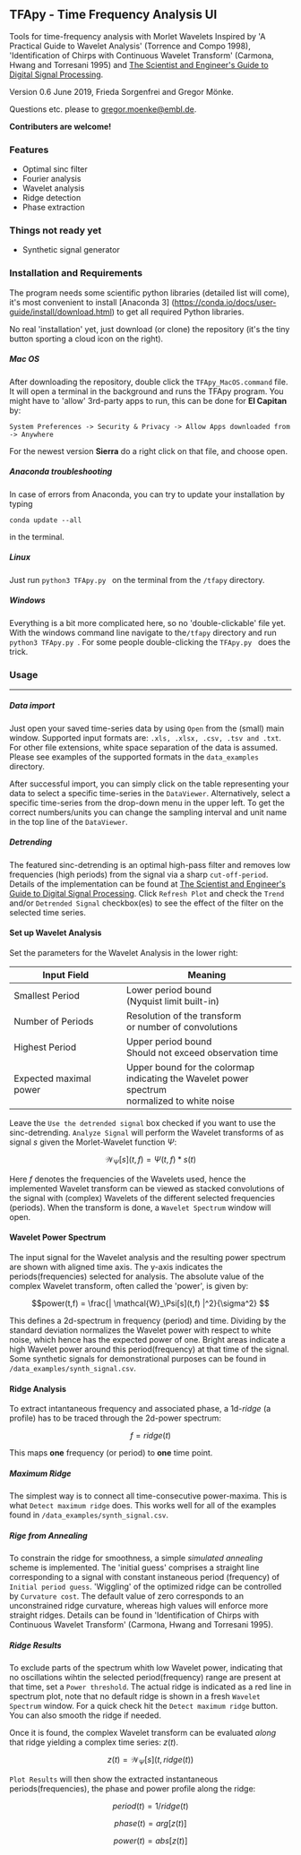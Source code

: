 ## TFApy - Time Frequency Analysis UI  ##


Tools for time-frequency analysis with Morlet Wavelets
Inspired by 'A Practical Guide to Wavelet Analysis' (Torrence
and Compo 1998), 'Identification of Chirps with Continuous Wavelet Transform'
(Carmona, Hwang and Torresani 1995)
and [The Scientist and Engineer's Guide to Digital Signal Processing](http://www.dspguide.com/).

Version 0.6 June 2019, Frieda Sorgenfrei and Gregor Mönke. 

Questions etc. please to gregor.moenke@embl.de.

**Contributers are welcome!**

### Features ###

* Optimal sinc filter
* Fourier analysis
* Wavelet analysis 
* Ridge detection
* Phase extraction 

### Things not ready yet ###

* Synthetic signal generator

### Installation and Requirements ###

The program needs some scientific python libraries (detailed list will come), it's most
convenient to install [Anaconda 3] (https://conda.io/docs/user-guide/install/download.html) to
get all required Python libraries.

No real 'installation' yet, just download (or clone) the
repository (it's the tiny button sporting a cloud icon on the right).


##### Mac OS #####

After downloading the repository, double click the 
``` TFApy_MacOS.command ``` file. It will open a 
terminal in the background and runs the TFApy program.
You might have to 'allow' 3rd-party apps to run, this
can be done for **El Capitan** by:

``` System Preferences -> Security & Privacy -> Allow Apps downloaded from -> Anywhere ```

For the newest version **Sierra** do a right click on that file,
and choose open.

##### Anaconda troubleshooting #####

In case of errors from Anaconda, you can try to update
your installation by typing

```conda update --all ```

in the terminal.

##### Linux #####

Just run ```python3 TFApy.py ``` on the terminal 
from the ``` /tfapy ``` directory.

##### Windows #####

Everything is a bit more complicated here, so no 'double-clickable' file yet. 
With the windows command line navigate to the``` /tfapy ``` directory
and run ```python3 TFApy.py ```. For some people double-clicking the ```TFApy.py ```
does the trick.

### Usage ###
-------------

##### Data import #####

Just open your saved time-series data by using ``` Open ``` 
from the (small) main window. Supported input formats are:
``` .xls, .xlsx, .csv, .tsv and .txt ```. For other file
extensions, white space separation of the data is assumed.
Please see examples of the supported formats in the 
``` data_examples ``` directory.

After successful import, you can simply click on the table representing
your data to select a specific time-series in the ``` DataViewer ```. 
Alternatively, select a specific time-series from the drop-down menu in the upper left.
To get the correct numbers/units you can change the sampling interval 
and unit name in the top line of the ``` DataViewer ```.

##### Detrending  #####


The featured sinc-detrending is an optimal high-pass filter and removes low frequencies (high periods) 
from the signal via a sharp ``` cut-off-period ```. Details of the implementation can be found at 
[The Scientist and Engineer's Guide to Digital Signal Processing](http://www.dspguide.com/).
Click ``` Refresh Plot ``` and check the ``` Trend ``` and/or ``` Detrended Signal ``` checkbox(es)
to see the effect of the filter on the selected time series.

#### Set up Wavelet Analysis ####

Set the parameters for the Wavelet Analysis in the lower right:

| Input Field   | Meaning    |
| --- | --- |
| Smallest Period | Lower period bound <br> (Nyquist limit built-in)  |
| Number of Periods | Resolution of the transform <br> or number of convolutions             |   
| Highest Period | Upper period bound <br> Should not exceed observation time     |
| Expected maximal power | Upper bound for the colormap <br> indicating the Wavelet power spectrum <br> normalized to white noise |

Leave the ``` Use the detrended signal ``` box checked if you want to use the sinc-detrending. 
``` Analyze Signal ``` will perform the Wavelet transforms of as signal *s* given the Morlet-Wavelet function $`\Psi`$:

```math
\mathcal{W}_\Psi[s](t,f) = \Psi(t,f) * s(t)
```

Here *f* denotes the frequencies of the Wavelets used, hence the implemented Wavelet transform can be viewed as stacked
convolutions of the signal with (complex) Wavelets of the different selected frequencies (periods). When the transform is done, 
a ```Wavelet Spectrum``` window will open.


#### Wavelet Power Spectrum  ####

The input signal for the Wavelet analysis and the resulting power spectrum are shown with aligned time axis. 
The y-axis indicates the periods(frequencies) selected for analysis. The absolute value of the complex 
Wavelet transform, often called the 'power', is given by:

```math
power(t,f) = \frac{| \mathcal{W}_\Psi[s](t,f) |^2}{\sigma^2} 
```

This defines a 2d-spectrum in frequency (period) and time. Dividing by the standard deviation
normalizes the Wavelet power with respect to white noise, which hence has the expected power of one.
Bright areas indicate a high Wavelet power around this period(frequency) at that time of the signal. Some synthetic signals
for demonstrational purposes can be found in ``` /data_examples/synth_signal.csv ```.

####  Ridge Analysis ####

To extract intantaneous frequency and associated phase, a 1d-*ridge* (a profile) has to be traced through the 
2d-power spectrum:

```math
f = ridge(t)
```
This maps **one** frequency (or period) to **one** time point.

##### Maximum Ridge #####

The simplest way is to connect all time-consecutive power-maxima. This is what
``` Detect maximum ridge ``` does. This works well for all of the examples found in 
``` /data_examples/synth_signal.csv ```.

##### Rige from Annealing #####

To constrain the ridge for smoothness, a simple *simulated annealing* scheme is implemented. 
The 'initial guess' comprises a straight line corresponding to a signal with constant
instaneous period (frequency) of ``` Initial period guess ```. 'Wiggling' of the optimized
ridge can be controlled by ``` Curvature cost ```. The default value of zero corresponds
to an unconstrained ridge curvature, whereas high values will enforce more straight ridges.
Details can be found in 'Identification of Chirps with Continuous Wavelet Transform'
(Carmona, Hwang and Torresani 1995).

##### Ridge Results #####

To exclude parts of the spectrum whith 
low Wavelet power, indicating that no oscillations wihtin the selected period(frequency)
range are present at that time, set a ``` Power threshold ```. The actual ridge is indicated as a
red line in spectrum plot, note that no default ridge is shown in a fresh 
``` Wavelet Spectrum ``` window. For a quick check hit the ``` Detect maximum ridge ``` button. 
You can also smooth the ridge if needed.

Once it is found, the complex Wavelet transform can be evaluated *along*
that ridge yielding a complex time series: $`z(t)`$. 

```math
z(t) = \mathcal{W}_\Psi[s](t, ridge(t) )
``` 
``` Plot Results ``` will then show the extracted
instantaneous periods(frequencies), the phase and power profile along the ridge:

```math
period(t) = 1/ridge(t)
```
```math
phase(t) = arg[z(t)]
```
```math
power(t) = abs[z(t)]
```

